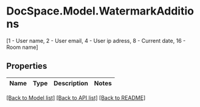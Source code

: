 # DocSpace.Model.WatermarkAdditions
[1 - User name, 2 - User email, 4 - User ip adress, 8 - Current date, 16 - Room name]

## Properties

Name | Type | Description | Notes
------------ | ------------- | ------------- | -------------

[[Back to Model list]](../README.md#documentation-for-models) [[Back to API list]](../README.md#documentation-for-api-endpoints) [[Back to README]](../README.md)

